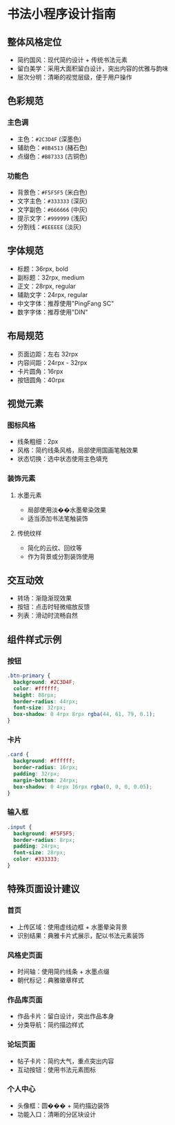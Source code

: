 # 书法小程序设计指南

## 整体风格定位
- 简约国风：现代简约设计 + 传统书法元素
- 留白美学：采用大面积留白设计，突出内容的优雅与韵味
- 层次分明：清晰的视觉层级，便于用户操作

## 色彩规范

### 主色调
- 主色：`#2C3D4F` (深墨色)
- 辅助色：`#8B4513` (赭石色)
- 点缀色：`#B87333` (古铜色)

### 功能色
- 背景色：`#F5F5F5` (米白色)
- 文字主色：`#333333` (深灰)
- 文字副色：`#666666` (中灰)
- 提示文字：`#999999` (浅灰)
- 分割线：`#EEEEEE` (淡灰)

## 字体规范
- 标题：36rpx, bold
- 副标题：32rpx, medium
- 正文：28rpx, regular
- 辅助文字：24rpx, regular
- 中文字体：推荐使用"PingFang SC"
- 数字字体：推荐使用"DIN"

## 布局规范
- 页面边距：左右 32rpx
- 内容间距：24rpx - 32rpx
- 卡片圆角：16rpx
- 按钮圆角：40rpx

## 视觉元素

### 图标风格
- 线条粗细：2px
- 风格：简约线条风格，局部使用国画笔触效果
- 状态切换：选中状态使用主色填充

### 装饰元素
1. 水墨元素
   - 局部使用淡��水墨晕染效果
   - 适当添加书法笔触装饰

2. 传统纹样
   - 简化的云纹、回纹等
   - 作为背景或分割装饰使用

## 交互动效
- 转场：渐隐渐现效果
- 按钮：点击时轻微缩放反馈
- 列表：滑动时流畅自然

## 组件样式示例

### 按钮
```css
.btn-primary {
  background: #2C3D4F;
  color: #ffffff;
  height: 88rpx;
  border-radius: 44rpx;
  font-size: 32rpx;
  box-shadow: 0 4rpx 8rpx rgba(44, 61, 79, 0.1);
}
```

### 卡片
```css
.card {
  background: #ffffff;
  border-radius: 16rpx;
  padding: 32rpx;
  margin-bottom: 24rpx;
  box-shadow: 0 4rpx 16rpx rgba(0, 0, 0, 0.05);
}
```

### 输入框
```css
.input {
  background: #F5F5F5;
  border-radius: 8rpx;
  padding: 24rpx;
  font-size: 28rpx;
  color: #333333;
}
```

## 特殊页面设计建议

### 首页
- 上传区域：使用虚线边框 + 水墨晕染背景
- 识别结果：典雅卡片式展示，配以书法元素装饰

### 风格史页面
- 时间轴：使用简约线条 + 水墨点缀
- 朝代标记：典雅徽章样式

### 作品库页面
- 作品卡片：留白设计，突出作品本身
- 分类导航：简约描边样式

### 论坛页面
- 帖子卡片：简约大气，重点突出内容
- 互动按钮：使用书法元素图标

### 个人中心
- 头像框：圆��� + 简约描边装饰
- 功能入口：清晰的分区块设计 